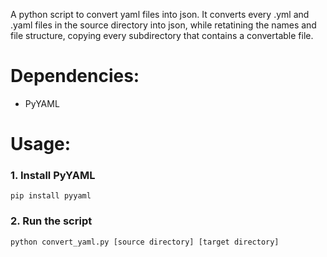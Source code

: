 A python script to convert yaml files into json. It converts every .yml and .yaml files in the source directory into json, while retatining the names and file structure, copying every subdirectory that contains a convertable file.

# Dependencies:
- PyYAML

# Usage:
### 1. Install PyYAML
   ```
   pip install pyyaml
   ```
### 2. Run the script
   ```
   python convert_yaml.py [source directory] [target directory]
   ```
